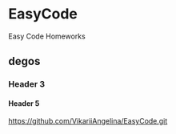 # EasyCode
Easy Code Homeworks

## degos
### Header 3

#### Header 5

https://github.com/VikariiAngelina/EasyCode.git
